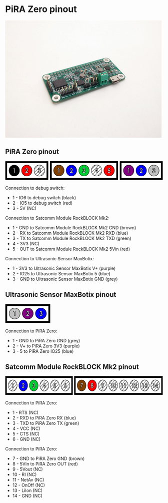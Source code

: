 # PiRA Zero pinout

<img src="/PiRA%20Zero%20pinout/pics/IMG_20171025_102748.jpg"  width="500px" height="375px">

## PiRA Zero pinout

<img src="/PiRA%20Zero%20pinout/pics/PiRA%20pinout%201x3%20%2B%201x5%20%2B%201x3.png"  height="60px">

Connection to debug switch:
 * 1 - IO6 to debug switch (black)
 * 2 - IO5 to debug switch (red)
 * 3 - 5V (NC)

Connection to Satcomm Module RockBLOCK Mk2:
 * 1 - GND to Satcomm Module RockBLOCK Mk2 GND (brown)
 * 2 - RX to Satcomm Module RockBLOCK Mk2 RXD (blue)
 * 3 - TX to Satcomm Module RockBLOCK Mk2 TXD (green)
 * 4 - 3V3 (NC)
 * 5 - OUT to Satcomm Module RockBLOCK Mk2 5Vin (red)
 
 Connection to Ultrasonic Sensor MaxBotix:
 * 1 - 3V3 to Ultrasonic Sensor MaxBotix V+ (purple)
 * 2 - IO25 to Ultrasonic Sensor MaxBotix 5 (blue)
 * 3 - GND to Ultrasonic Sensor MaxBotix GND (grey)

## Ultrasonic Sensor MaxBotix pinout

<img src="/PiRA%20Zero%20pinout/pics/Ultrasonic%20Sensor%20MaxBotix%20pinout%201x3.png"  height="60px">

Connection to PiRA Zero:
 * 1 - GND to PiRA Zero GND (grey)
 * 2 - V+ to PiRA Zero 3V3 (purple)
 * 3 - 5 to PiRA Zero IO25 (blue)
 
 ## Satcomm Module RockBLOCK Mk2 pinout

<img src="/PiRA%20Zero%20pinout/pics/Satcomm%20Module%20RockBLOCK%20Mk2%20pinout%201x6%20%2B%201x8.png"  height="60px">

Connection to PiRA Zero:
 * 1 - RTS (NC)
 * 2 - RXD to PiRA Zero RX (blue)
 * 3 - TXD to PiRA Zero TX (green)
 * 4 - VCC (NC)
 * 5 - CTS (NC)
 * 6 - GND (NC)

Connection to PiRA Zero:
 * 7 - GND to PiRA Zero GND (brown)
 * 8 - 5Vin to PiRA Zero OUT (red)
 * 9 - 5Vout (NC)
 * 10 - RI (NC)
 * 11 - NetAv (NC)
 * 12 - OnOff (NC)
 * 13 - LiIon (NC)
 * 14 - GND (NC)
 
